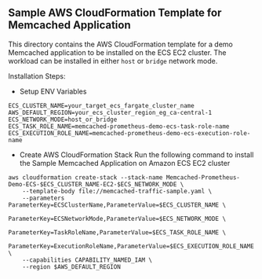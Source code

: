 ## Sample AWS CloudFormation Template for Memcached Application
This directory contains the AWS CloudFormation template for a demo Memcached application to be installed on the ECS EC2 cluster.
The workload can be installed in either `host` or `bridge` network mode. 

Installation Steps:
* Setup ENV Variables
```shell script
ECS_CLUSTER_NAME=your_target_ecs_fargate_cluster_name
AWS_DEFAULT_REGION=your_ecs_cluster_region_eg_ca-central-1
ECS_NETWORK_MODE=host_or_bridge
ECS_TASK_ROLE_NAME=memcached-prometheus-demo-ecs-task-role-name
ECS_EXECUTION_ROLE_NAME=memcached-prometheus-demo-ecs-execution-role-name
```

* Create AWS CloudFormation Stack
Run the following command to install the Sample Memcached Application on Amazon ECS EC2 cluster
```shell script
aws cloudformation create-stack --stack-name Memcached-Prometheus-Demo-ECS-$ECS_CLUSTER_NAME-EC2-$ECS_NETWORK_MODE \
    --template-body file://memcached-traffic-sample.yaml \
    --parameters ParameterKey=ECSClusterName,ParameterValue=$ECS_CLUSTER_NAME \
                 ParameterKey=ECSNetworkMode,ParameterValue=$ECS_NETWORK_MODE \
                 ParameterKey=TaskRoleName,ParameterValue=$ECS_TASK_ROLE_NAME \
                 ParameterKey=ExecutionRoleName,ParameterValue=$ECS_EXECUTION_ROLE_NAME \
    --capabilities CAPABILITY_NAMED_IAM \
    --region $AWS_DEFAULT_REGION
```
